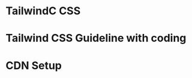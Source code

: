 # TailwindC CSS
# Tailwind CSS Guideline with coding
# CDN Setup
<!DOCTYPE html>
<html lang="en">
<head>
    <meta charset="UTF-8">
    <meta name="viewport" content="width=device-width, initial-scale=1.0">
    <title>Learn Tailwind cSS</title>
    <!-- Tailwind CSS CDN Link -->
    <script src="https://cdn.jsdelivr.net/npm/@tailwindcss/browser@4"></script>

</head>

